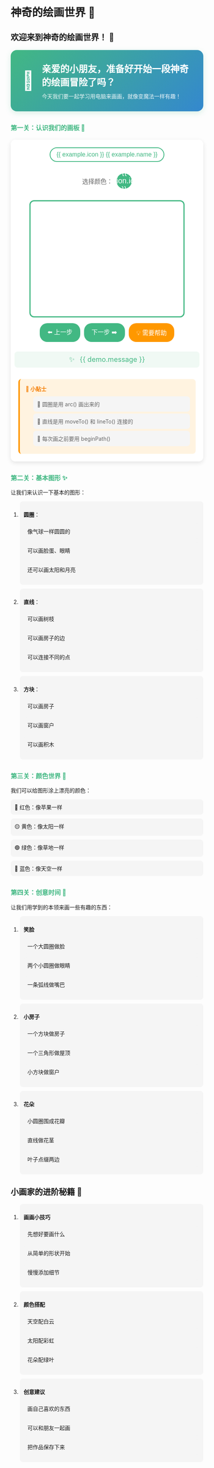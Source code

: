 # 神奇的绘画世界 🎨

<script setup>
import { ref, onMounted } from 'vue'

// 画布状态
const canvas = ref({
  width: 400,
  height: 300,
  context: null,
  isDrawing: false,
  currentTool: 'pen',
  color: '#42b883',
  lineWidth: 3
})

// 示例状态
const demo = ref({
  currentStep: 0,
  isPlaying: false,
  totalSteps: 4,
  message: '',
  showHint: false
})

// 添加更多示例状态
const examples = ref({
  currentExample: 'face',
  options: [
    { id: 'face', name: '笑脸', icon: '😊' },
    { id: 'house', name: '房子', icon: '🏠' },
    { id: 'flower', name: '花朵', icon: '🌸' }
  ]
})

// 添加颜色选择
const colors = ref({
  selected: '#42b883',
  options: [
    { color: '#42b883', name: '绿色', icon: '🟢' },
    { color: '#ff6b6b', name: '红色', icon: '🔴' },
    { color: '#4dabf7', name: '蓝色', icon: '🔵' },
    { color: '#ffd43b', name: '黄色', icon: '🟡' }
  ]
})

// 初始化画布
function initCanvas() {
  const canvasEl = document.querySelector('.drawing-canvas')
  if (canvasEl) {
    canvasEl.width = canvas.value.width
    canvasEl.height = canvas.value.height
    canvas.value.context = canvasEl.getContext('2d')
    canvas.value.context.lineCap = 'round'
    canvas.value.context.lineJoin = 'round'
  }
}

// 演示步骤
function nextStep() {
  if (demo.value.currentStep < demo.value.totalSteps) {
    demo.value.currentStep++
    updateStepContent()
  }
}

function prevStep() {
  if (demo.value.currentStep > 0) {
    demo.value.currentStep--
    updateStepContent()
  }
}

function updateStepContent() {
  clearCanvas()
  const ctx = canvas.value.context
  if (ctx) {
    ctx.strokeStyle = colors.value.selected
    ctx.lineWidth = canvas.value.lineWidth
    
    switch(examples.value.currentExample) {
      case 'face':
        switch(demo.value.currentStep) {
          case 0:
            demo.value.message = '让我们先画一个圆圆的脸蛋吧！'
            drawCircle(200, 150, 50)
            break
          case 1:
            demo.value.message = '现在给小朋友画上眼睛...'
            drawFace()
            break
          case 2:
            demo.value.message = '再画一个开心的笑容！'
            drawFaceWithSmile()
            break
          case 3:
            demo.value.message = '最后加上一些装饰，看看我们的作品吧！'
            drawCompleteFace()
            break
        }
        break
      
      case 'house':
        switch(demo.value.currentStep) {
          case 0:
            demo.value.message = '先画一个方方的房子主体！'
            drawHouse()
            break
          case 1:
            demo.value.message = '接着给房子加上尖尖的屋顶...'
            drawHouse()
            break
          case 2:
            demo.value.message = '现在来画几扇漂亮的窗户！'
            drawHouse()
            break
          case 3:
            demo.value.message = '最后加上一扇门，我们的房子完成啦！'
            drawHouse()
            break
        }
        break
      
      case 'flower':
        switch(demo.value.currentStep) {
          case 0:
            demo.value.message = '让我们从花朵的中心开始画起！'
            drawFlower()
            break
          case 1:
            demo.value.message = '现在给花朵画上美丽的花瓣...'
            drawFlower()
            break
          case 2:
            demo.value.message = '加上一根挺拔的花茎...'
            drawFlower()
            break
          case 3:
            demo.value.message = '最后点缀上翠绿的叶子，我们的花朵绽放啦！'
            drawFlower()
            break
        }
        break
    }
  }
}

// 绘图函数
function drawCircle(x, y, radius) {
  const ctx = canvas.value.context
  ctx.beginPath()
  ctx.arc(x, y, radius, 0, Math.PI * 2)
  ctx.stroke()
}

function drawFace() {
  drawCircle(200, 150, 50)
  // 眼睛
  drawCircle(180, 130, 5)
  drawCircle(220, 130, 5)
}

function drawFaceWithSmile() {
  drawFace()
  // 笑容
  const ctx = canvas.value.context
  ctx.beginPath()
  ctx.arc(200, 160, 20, 0, Math.PI)
  ctx.stroke()
}

function drawCompleteFace() {
  drawFaceWithSmile()
  // 装饰
  const ctx = canvas.value.context
  ctx.beginPath()
  ctx.moveTo(200, 100)
  ctx.lineTo(200, 80)
  ctx.stroke()
}

// 画房子的函数
function drawHouse() {
  const ctx = canvas.value.context
  ctx.strokeStyle = canvas.value.color
  ctx.lineWidth = canvas.value.lineWidth

  switch(demo.value.currentStep) {
    case 0:
      // 画房子的主体
      ctx.beginPath()
      ctx.rect(150, 150, 100, 100)
      ctx.stroke()
      break
    case 1:
      // 主体 + 屋顶
      ctx.beginPath()
      ctx.rect(150, 150, 100, 100)
      ctx.stroke()
      ctx.beginPath()
      ctx.moveTo(150, 150)
      ctx.lineTo(200, 100)
      ctx.lineTo(250, 150)
      ctx.stroke()
      break
    case 2:
      // 主体 + 屋顶 + 窗户
      ctx.beginPath()
      ctx.rect(150, 150, 100, 100)
      ctx.stroke()
      ctx.beginPath()
      ctx.moveTo(150, 150)
      ctx.lineTo(200, 100)
      ctx.lineTo(250, 150)
      ctx.stroke()
      ctx.beginPath()
      ctx.rect(170, 170, 30, 30)
      ctx.rect(200, 170, 30, 30)
      ctx.stroke()
      break
    case 3:
      // 完整的房子
      ctx.beginPath()
      ctx.rect(150, 150, 100, 100)
      ctx.stroke()
      ctx.beginPath()
      ctx.moveTo(150, 150)
      ctx.lineTo(200, 100)
      ctx.lineTo(250, 150)
      ctx.stroke()
      ctx.beginPath()
      ctx.rect(170, 170, 30, 30)
      ctx.rect(200, 170, 30, 30)
      ctx.stroke()
      ctx.beginPath()
      ctx.rect(190, 200, 20, 50)
      ctx.stroke()
      break
  }
}

// 画花朵的函数
function drawFlower() {
  const ctx = canvas.value.context
  ctx.strokeStyle = canvas.value.color
  ctx.lineWidth = canvas.value.lineWidth

  switch(demo.value.currentStep) {
    case 0:
      // 画花心
      ctx.beginPath()
      ctx.arc(200, 150, 15, 0, Math.PI * 2)
      ctx.stroke()
      break
    case 1:
      // 花心 + 花瓣
      ctx.beginPath()
      ctx.arc(200, 150, 15, 0, Math.PI * 2)
      ctx.stroke()
      // 画5个花瓣
      for(let i = 0; i < 5; i++) {
        ctx.beginPath()
        ctx.arc(
          200 + Math.cos(i * Math.PI * 2/5) * 30,
          150 + Math.sin(i * Math.PI * 2/5) * 30,
          20,
          0,
          Math.PI * 2
        )
        ctx.stroke()
      }
      break
    case 2:
      // 花心 + 花瓣 + 茎
      ctx.beginPath()
      ctx.arc(200, 150, 15, 0, Math.PI * 2)
      ctx.stroke()
      for(let i = 0; i < 5; i++) {
        ctx.beginPath()
        ctx.arc(
          200 + Math.cos(i * Math.PI * 2/5) * 30,
          150 + Math.sin(i * Math.PI * 2/5) * 30,
          20,
          0,
          Math.PI * 2
        )
        ctx.stroke()
      }
      ctx.beginPath()
      ctx.moveTo(200, 170)
      ctx.lineTo(200, 250)
      ctx.stroke()
      break
    case 3:
      // 完整的花朵
      ctx.beginPath()
      ctx.arc(200, 150, 15, 0, Math.PI * 2)
      ctx.stroke()
      for(let i = 0; i < 5; i++) {
        ctx.beginPath()
        ctx.arc(
          200 + Math.cos(i * Math.PI * 2/5) * 30,
          150 + Math.sin(i * Math.PI * 2/5) * 30,
          20,
          0,
          Math.PI * 2
        )
        ctx.stroke()
      }
      ctx.beginPath()
      ctx.moveTo(200, 170)
      ctx.lineTo(200, 250)
      ctx.stroke()
      // 添加叶子
      ctx.beginPath()
      ctx.arc(180, 200, 15, 0.5, Math.PI * 1.5, true)
      ctx.stroke()
      ctx.beginPath()
      ctx.arc(220, 220, 15, Math.PI * 1.5, 2.5, true)
      ctx.stroke()
      break
  }
}

function clearCanvas() {
  if (canvas.value.context) {
    canvas.value.context.clearRect(0, 0, canvas.value.width, canvas.value.height)
  }
}

function toggleHint() {
  demo.value.showHint = !demo.value.showHint
}

function changeColor(newColor) {
  colors.value.selected = newColor
  canvas.value.color = newColor
  updateStepContent()
}

function changeExample(exampleId) {
  examples.value.currentExample = exampleId
  demo.value.currentStep = 0
  updateStepContent()
}

onMounted(() => {
  initCanvas()
  updateStepContent()
})
</script>

## 欢迎来到神奇的绘画世界！ 🌈

<div class="welcome-banner">
  <div class="welcome-icon">🎨</div>
  <div class="welcome-text">
    <h2>亲爱的小朋友，准备好开始一段神奇的绘画冒险了吗？</h2>
    <p>今天我们要一起学习用电脑来画画，就像变魔法一样有趣！</p>
  </div>
</div>

### 第一关：认识我们的画板 🎨

<div class="learning-section">
  <div class="canvas-container">
    <div class="example-selector">
      <button 
        v-for="example in examples.options"
        :key="example.id"
        @click="changeExample(example.id)"
        :class="{ active: examples.currentExample === example.id }"
        class="example-button">
        {{ example.icon }} {{ example.name }}
      </button>
    </div>
    <div class="color-selector">
      <span class="color-label">选择颜色：</span>
      <button 
        v-for="option in colors.options"
        :key="option.color"
        @click="changeColor(option.color)"
        :class="{ active: colors.selected === option.color }"
        class="color-button"
        :style="{ backgroundColor: option.color }">
        {{ option.icon }}
      </button>
    </div>
    <canvas class="drawing-canvas"></canvas>
    <div class="canvas-controls">
      <button @click="prevStep" :disabled="demo.currentStep === 0" class="control-button">
        ⬅️ 上一步
      </button>
      <button @click="nextStep" :disabled="demo.currentStep === demo.totalSteps" class="control-button">
        下一步 ➡️
      </button>
      <button @click="toggleHint" class="hint-button">
        💡 需要帮助
      </button>
    </div>
    <div class="step-message" v-if="demo.message">
      <span class="step-icon">✨</span>
      {{ demo.message }}
    </div>
  </div>
  
  <div class="hint-box" v-if="demo.showHint">
    <h4>🌟 小贴士</h4>
    <ul>
      <li>🎯 圆圈是用 arc() 画出来的</li>
      <li>📏 直线是用 moveTo() 和 lineTo() 连接的</li>
      <li>🔄 每次画之前要用 beginPath()</li>
    </ul>
  </div>
</div>

### 第二关：基本图形 ✨

让我们来认识一下基本的图形：

1. **圆圈**：
   - 像气球一样圆圆的
   - 可以画脸蛋、眼睛
   - 还可以画太阳和月亮

2. **直线**：
   - 可以画树枝
   - 可以画房子的边
   - 可以连接不同的点

3. **方块**：
   - 可以画房子
   - 可以画窗户
   - 可以画积木

### 第三关：颜色世界 🌈

我们可以给图形涂上漂亮的颜色：

- 🔴 红色：像苹果一样
- 🟡 黄色：像太阳一样
- 🟢 绿色：像草地一样
- 🔵 蓝色：像天空一样

### 第四关：创意时间 🎪

让我们用学到的本领来画一些有趣的东西：

1. **笑脸**
   - 一个大圆圈做脸
   - 两个小圆圈做眼睛
   - 一条弧线做嘴巴

2. **小房子**
   - 一个方块做房子
   - 一个三角形做屋顶
   - 小方块做窗户

3. **花朵**
   - 小圆圈围成花瓣
   - 直线做花茎
   - 叶子点缀两边

## 小画家的进阶秘籍 🌟

1. **画画小技巧**
   - 先想好要画什么
   - 从简单的形状开始
   - 慢慢添加细节

2. **颜色搭配**
   - 天空配白云
   - 太阳配彩虹
   - 花朵配绿叶

3. **创意建议**
   - 画自己喜欢的东西
   - 可以和朋友一起画
   - 把作品保存下来

<style scoped>
.learning-section {
  background: #fff;
  border-radius: 12px;
  padding: 20px;
  margin: 20px 0;
  box-shadow: 0 4px 12px rgba(0, 0, 0, 0.1);
}

.canvas-container {
  display: flex;
  flex-direction: column;
  align-items: center;
  gap: 15px;
}

.drawing-canvas {
  width: 400px;
  height: 300px;
  border: 3px solid #42b883;
  border-radius: 12px;
  background: white;
}

.canvas-controls {
  display: flex;
  gap: 10px;
}

.step-message {
  font-size: 18px;
  color: #42b883;
  text-align: center;
  margin: 10px 0;
  padding: 10px;
  background: #f0f9f4;
  border-radius: 8px;
  width: 100%;
}

button {
  padding: 10px 20px;
  background: #42b883;
  color: white;
  border: none;
  border-radius: 20px;
  cursor: pointer;
  transition: all 0.3s ease;
  font-size: 16px;
}

button:hover {
  transform: scale(1.05);
  background: #3aa876;
}

button:disabled {
  background: #ccc;
  cursor: not-allowed;
}

.hint-button {
  background: #ff9800;
}

.hint-box {
  margin-top: 20px;
  padding: 15px;
  background: #fff3e0;
  border-left: 4px solid #ff9800;
  border-radius: 8px;
}

.hint-box h4 {
  color: #f57c00;
  margin: 0 0 10px 0;
}

.hint-box ul {
  margin: 0;
  padding-left: 20px;
}

.hint-box li {
  color: #666;
  margin: 5px 0;
}

h3 {
  color: #42b883;
  margin-top: 30px;
}

ul {
  list-style-type: none;
  padding-left: 0;
}

li {
  margin: 10px 0;
  padding: 10px;
  background: #f5f5f5;
  border-radius: 8px;
  transition: all 0.3s ease;
}

li:hover {
  transform: translateX(10px);
  background: #e0e0e0;
}

.welcome-banner {
  background: linear-gradient(135deg, #42b883 0%, #3488ce 100%);
  border-radius: 16px;
  padding: 30px;
  margin: 20px 0;
  display: flex;
  align-items: center;
  gap: 20px;
  color: white;
  box-shadow: 0 4px 15px rgba(66, 184, 131, 0.2);
}

.welcome-icon {
  font-size: 48px;
  animation: float 3s ease-in-out infinite;
}

.welcome-text h2 {
  margin: 0 0 10px 0;
  font-size: 24px;
}

.welcome-text p {
  margin: 0;
  opacity: 0.9;
}

.example-selector {
  display: flex;
  gap: 10px;
  margin-bottom: 15px;
}

.example-button {
  background: white;
  color: #42b883;
  border: 2px solid #42b883;
  padding: 8px 16px;
  border-radius: 20px;
  cursor: pointer;
  transition: all 0.3s ease;
}

.example-button.active {
  background: #42b883;
  color: white;
  transform: scale(1.05);
}

.color-selector {
  display: flex;
  align-items: center;
  gap: 10px;
  margin-bottom: 15px;
}

.color-label {
  font-size: 16px;
  color: #666;
}

.color-button {
  width: 40px;
  height: 40px;
  border: none;
  border-radius: 50%;
  cursor: pointer;
  transition: all 0.3s ease;
  display: flex;
  align-items: center;
  justify-content: center;
  font-size: 20px;
}

.color-button.active {
  transform: scale(1.15);
  box-shadow: 0 0 10px rgba(0, 0, 0, 0.2);
}

.control-button {
  display: flex;
  align-items: center;
  gap: 5px;
}

.step-icon {
  margin-right: 8px;
  animation: sparkle 1.5s ease-in-out infinite;
}

@keyframes float {
  0%, 100% { transform: translateY(0); }
  50% { transform: translateY(-10px); }
}

@keyframes sparkle {
  0%, 100% { opacity: 1; transform: scale(1); }
  50% { opacity: 0.5; transform: scale(0.8); }
}
</style>
